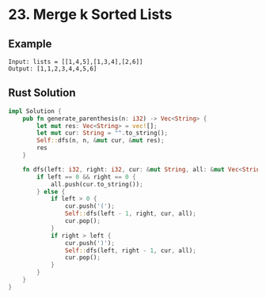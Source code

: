 <script setup>
import P23 from '../../../../../src/components/P23.vue'
</script>

# 23. Merge k Sorted Lists

## Example

```
Input: lists = [[1,4,5],[1,3,4],[2,6]]
Output: [1,1,2,3,4,4,5,6]
```

<P23 />

## Rust Solution

```rust
impl Solution {
    pub fn generate_parenthesis(n: i32) -> Vec<String> {
        let mut res: Vec<String> = vec![];
        let mut cur: String = "".to_string();
        Self::dfs(n, n, &mut cur, &mut res);
        res
    }

    fn dfs(left: i32, right: i32, cur: &mut String, all: &mut Vec<String>) {
        if left == 0 && right == 0 {
            all.push(cur.to_string());
        } else {
            if left > 0 {
                cur.push('(');
                Self::dfs(left - 1, right, cur, all);
                cur.pop();
            }
            if right > left {
                cur.push(')');
                Self::dfs(left, right - 1, cur, all);
                cur.pop();
            }
        }
    }
}
```
